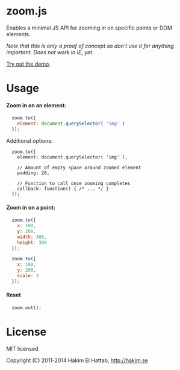 # zoom.js

Enables a minimal JS API for zooming in on specific points or DOM elements.

*Note that this is only a proof of concept so don't use it for anything important. Does not work in IE, yet.*

[Try out the demo](http://lab.hakim.se/zoom-js/).

# Usage

#### Zoom in on an element:

```javascript
  zoom.to({
    element: document.querySelector( 'img' )
  });
```

Additional options:

```
  zoom.to({
    element: document.querySelector( 'img' ),

    // Amount of empty space around zoomed element
    padding: 20,

    // Function to call once zooming completes
    callback: function() { /* ... */ }
  });
```

#### Zoom in on a point:

```javascript
  zoom.to({
    x: 100,
    y: 200,
    width: 300,
    height: 300
  });
```

```javascript
  zoom.to({
    x: 100,
    y: 200,
    scale: 3
  });
```

#### Reset
```javascript
  zoom.out();
```

# License

MIT licensed

Copyright (C) 2011-2014 Hakim El Hattab, http://hakim.se